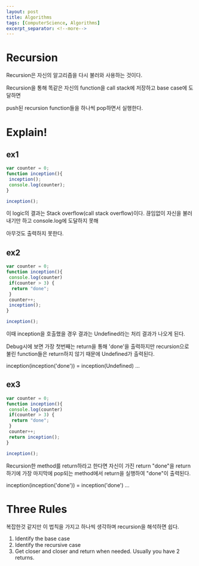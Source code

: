 ```yaml
---
layout: post
title: Algorithms
tags: [ComputerScience, Algorithms]
excerpt_separator: <!--more-->
---
```


# Recursion

Recursion은 자신의 알고리즘을 다시 불러와 사용하는 것이다.

Recursion을 통해 똑같은 자신의 function을 call stack에 저장하고 base case에 도달하면

push된 recursion function들을 하나씩 pop하면서 실행한다.

<!--more-->

# Explain!

## ex1

```javascript
var counter = 0;
function inception(){
 inception();
 console.log(counter);
}

inception();
```

이 logic의 결과는 Stack overflow(call stack overflow)이다. 끊임없이 자신을 불러내기만 하고 console.log에 도달하지 못해

아무것도 출력하지 못한다.

## ex2

```javascript
var counter = 0;
function inception(){
 console.log(counter)
 if(counter > 3) {
  return "done";
 }
 counter++;
 inception();
}

inception();
```

이때 inception을 호출했을 경우 결과는 Undefined라는 처리 결과가 나오게 된다.

Debug시에 보면 가장 첫번째는 return을 통해 'done'을 출력하지만 recursion으로 불린 function들은 return하지 않기 때문에 Undefined가 출력된다.

inception(inception('done')) = inception(Undefined) ...

## ex3

```javascript
var counter = 0;
function inception(){
 console.log(counter)
 if(counter > 3) {
  return "done";
 }
 counter++;
 return inception();
}

inception();
```

Recursion한 method를 return하라고 한다면 자신이 가진 return "done"을 return 하기에 가장 마지막에 pop되는 method에서 return을 실행하여 "done"이 출력된다.

inception(inception('done')) = inception('done') ...

# Three Rules

복잡한것 같지만 이 법칙을 가지고 하나씩 생각하며 recursion을 해석하면 쉽다.

1. Identify the base case
2. Identify the recursive case
3. Get closer and closer and return when needed. Usually you have 2 returns.